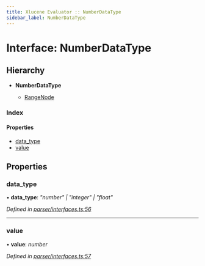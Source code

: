 ```yaml
---
title: Xlucene Evaluator :: NumberDataType
sidebar_label: NumberDataType
---
```


# Interface: NumberDataType

## Hierarchy

* **NumberDataType**

  * [RangeNode](rangenode.md)

### Index

#### Properties

* [data_type](numberdatatype.md#data_type)
* [value](numberdatatype.md#value)

## Properties

###  data_type

• **data_type**: *"number" | "integer" | "float"*

*Defined in [parser/interfaces.ts:56](https://github.com/terascope/teraslice/blob/b0f73ab9/packages/xlucene-evaluator/src/parser/interfaces.ts#L56)*

___

###  value

• **value**: *number*

*Defined in [parser/interfaces.ts:57](https://github.com/terascope/teraslice/blob/b0f73ab9/packages/xlucene-evaluator/src/parser/interfaces.ts#L57)*


